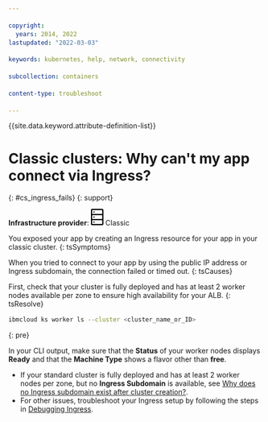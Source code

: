```yaml
---

copyright: 
  years: 2014, 2022
lastupdated: "2022-03-03"

keywords: kubernetes, help, network, connectivity

subcollection: containers

content-type: troubleshoot

---
```


{{site.data.keyword.attribute-definition-list}}


# Classic clusters: Why can't my app connect via Ingress?
{: #cs_ingress_fails}
{: support}

**Infrastructure provider**: ![Classic infrastructure provider icon.](images/icon-classic-2.svg) Classic


You exposed your app by creating an Ingress resource for your app in your classic cluster.
{: tsSymptoms}

When you tried to connect to your app by using the public IP address or Ingress subdomain, the connection failed or timed out.
{: tsCauses}


First, check that your cluster is fully deployed and has at least 2 worker nodes available per zone to ensure high availability for your ALB.
{: tsResolve}

```sh
ibmcloud ks worker ls --cluster <cluster_name_or_ID>
```
{: pre}

In your CLI output, make sure that the **Status** of your worker nodes displays **Ready** and that the **Machine Type** shows a flavor other than **free**.

* If your standard cluster is fully deployed and has at least 2 worker nodes per zone, but no **Ingress Subdomain** is available, see [Why does no Ingress subdomain exist after cluster creation?](/docs/containers?topic=containers-ingress_subdomain).
* For other issues, troubleshoot your Ingress setup by following the steps in [Debugging Ingress](/docs/containers?topic=containers-ingress-debug).




